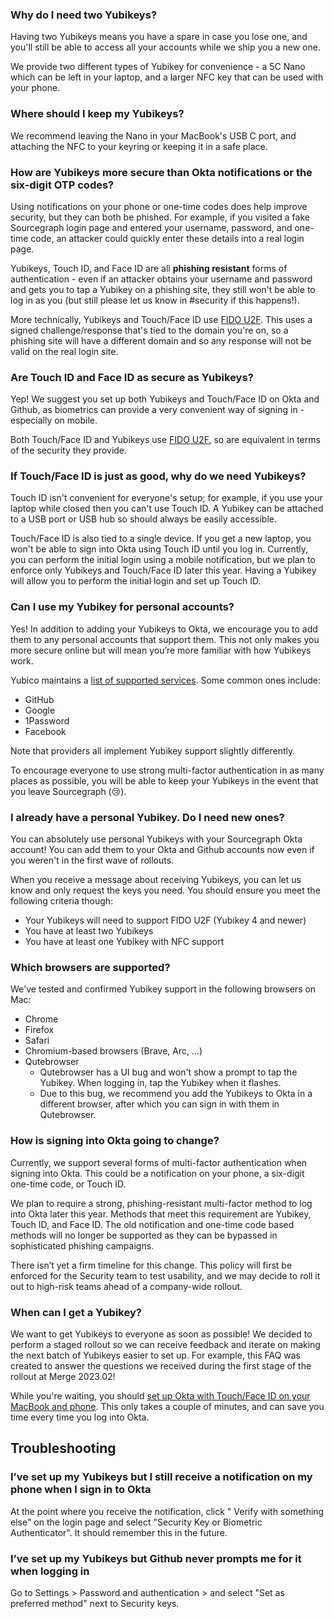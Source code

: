 ### Why do I need two Yubikeys?

Having two Yubikeys means you have a spare in case you lose one, and you'll still be able to access all your accounts while we ship you a new one.

We provide two different types of Yubikey for convenience - a 5C Nano which can be left in your laptop, and a larger NFC key that can be used with your phone.

### Where should I keep my Yubikeys?

We recommend leaving the Nano in your MacBook's USB C port, and attaching the NFC to your keyring or keeping it in a safe place.

### How are Yubikeys more secure than Okta notifications or the six-digit OTP codes?

Using notifications on your phone or one-time codes does help improve security, but they can both be phished. For example, if you visited a fake Sourcegraph login page and entered your username, password, and one-time code, an attacker could quickly enter these details into a real login page.

Yubikeys, Touch ID, and Face ID are all **phishing resistant** forms of authentication - even if an attacker obtains your username and password and gets you to tap a Yubikey on a phishing site, they still won't be able to log in as you (but still please let us know in #security if this happens!).

More technically, Yubikeys and Touch/Face ID use [FIDO U2F](https://en.wikipedia.org/wiki/Universal_2nd_Factor). This uses a signed challenge/response that's tied to the domain you're on, so a phishing site will have a different domain and so any response will not be valid on the real login site.

### Are Touch ID and Face ID as secure as Yubikeys?

Yep! We suggest you set up both Yubikeys and Touch/Face ID on Okta and Github, as biometrics can provide a very convenient way of signing in - especially on mobile.

Both Touch/Face ID and Yubikeys use [FIDO U2F](https://en.wikipedia.org/wiki/Universal_2nd_Factor), so are equivalent in terms of the security they provide.

### If Touch/Face ID is just as good, why do we need Yubikeys?

Touch ID isn't convenient for everyone's setup; for example, if you use your laptop while closed then you can't use Touch ID. A Yubikey can be attached to a USB port or USB hub so should always be easily accessible.

Touch/Face ID is also tied to a single device. If you get a new laptop, you won't be able to sign into Okta using Touch ID until you log in. Currently, you can perform the initial login using a mobile notification, but we plan to enforce only Yubikeys and Touch/Face ID later this year. Having a Yubikey will allow you to perform the initial login and set up Touch ID.

### Can I use my Yubikey for personal accounts?

Yes! In addition to adding your Yubikeys to Okta, we encourage you to add them to any personal accounts that support them. This not only makes you more secure online but will mean you’re more familiar with how Yubikeys work.

Yubico maintains a [list of supported services](https://www.yubico.com/works-with-yubikey/catalog/?sort=popular). Some common ones include:

- GitHub
- Google
- 1Password
- Facebook

Note that providers all implement Yubikey support slightly differently.

To encourage everyone to use strong multi-factor authentication in as many places as possible, you will be able to keep your Yubikeys in the event that you leave Sourcegraph (😢).

### I already have a personal Yubikey. Do I need new ones?

You can absolutely use personal Yubikeys with your Sourcegraph Okta account! You can add them to your Okta and Github accounts now even if you weren't in the first wave of rollouts.

When you receive a message about receiving Yubikeys, you can let us know and only request the keys you need. You should ensure you meet the following criteria though:

- Your Yubikeys will need to support FIDO U2F (Yubikey 4 and newer)
- You have at least two Yubikeys
- You have at least one Yubikey with NFC support

### Which browsers are supported?

We've tested and confirmed Yubikey support in the following browsers on Mac:

- Chrome
- Firefox
- Safari
- Chromium-based browsers (Brave, Arc, ...)
- Qutebrowser
  - Qutebrowser has a UI bug and won't show a prompt to tap the Yubikey. When logging in, tap the Yubikey when it flashes.
  - Due to this bug, we recommend you add the Yubikeys to Okta in a different browser, after which you can sign in with them in Qutebrowser.

### How is signing into Okta going to change?

Currently, we support several forms of multi-factor authentication when signing into Okta. This could be a notification on your phone, a six-digit one-time code, or Touch ID.

We plan to require a strong, phishing-resistant multi-factor method to log into Okta later this year. Methods that meet this requirement are Yubikey, Touch ID, and Face ID. The old notification and one-time code based methods will no longer be supported as they can be bypassed in sophisticated phishing campaigns.

There isn’t yet a firm timeline for this change. This policy will first be enforced for the Security team to test usability, and we may decide to roll it out to high-risk teams ahead of a company-wide rollout.

### When can I get a Yubikey?

We want to get Yubikeys to everyone as soon as possible! We decided to perform a staged rollout so we can receive feedback and iterate on making the next batch of Yubikeys easier to set up. For example, this FAQ was created to answer the questions we received during the first stage of the rollout at Merge 2023.02!

While you're waiting, you should [set up Okta with Touch/Face ID on your MacBook and phone](../../../departments/tech-ops/tools/Okta/main.md#adding-touch-id-as-a-phishing-resistant-mfa-option). This only takes a couple of minutes, and can save you time every time you log into Okta.

## Troubleshooting

### I’ve set up my Yubikeys but I still receive a notification on my phone when I sign in to Okta

At the point where you receive the notification, click "
Verify with something else" on the login page and select "Security Key or Biometric Authenticator". It should remember this in the future.

### I’ve set up my Yubikeys but Github never prompts me for it when logging in

Go to Settings > Password and authentication > and select "Set as preferred method" next to Security keys.
